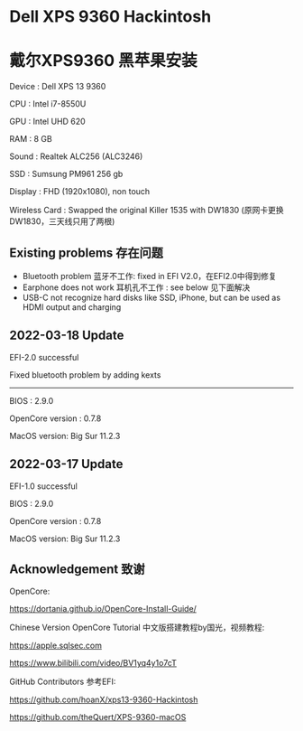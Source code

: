 # Dell XPS 9360 Hackintosh
# 戴尔XPS9360 黑苹果安装


Device : Dell XPS 13 9360

CPU : Intel i7-8550U

GPU : Intel UHD 620

RAM : 8 GB

Sound : Realtek ALC256 (ALC3246)

SSD : Sumsung PM961 256 gb

Display : FHD (1920x1080), non touch

Wireless Card : Swapped the original Killer 1535 with DW1830 (原网卡更换DW1830，三天线只用了两根)

## Existing problems 存在问题
 
- Bluetooth problem 蓝牙不工作: fixed in EFI V2.0，在EFI2.0中得到修复
- Earphone does not work 耳机孔不工作 : see below 见下面解决
- USB-C not recognize hard disks like SSD, iPhone, but can be used as HDMI output and charging
 
## 2022-03-18 Update

EFI-2.0 successful

Fixed bluetooth problem by adding kexts 

----------

BIOS : 2.9.0

OpenCore version : 0.7.8

MacOS version: Big Sur 11.2.3


## 2022-03-17 Update

 
EFI-1.0 successful

BIOS : 2.9.0

OpenCore version : 0.7.8

MacOS version: Big Sur 11.2.3
 
 


## Acknowledgement 致谢

 
OpenCore: 

https://dortania.github.io/OpenCore-Install-Guide/

Chinese Version OpenCore Tutorial 
中文版搭建教程by国光，视频教程:

https://apple.sqlsec.com

https://www.bilibili.com/video/BV1yq4y1o7cT

GitHub Contributors 参考EFI:

https://github.com/hoanX/xps13-9360-Hackintosh

https://github.com/theQuert/XPS-9360-macOS

